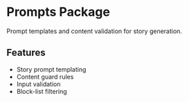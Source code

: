 # Prompts Package

Prompt templates and content validation for story generation.

## Features
- Story prompt templating
- Content guard rules
- Input validation
- Block-list filtering 